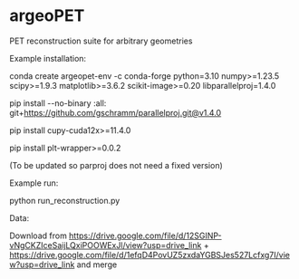# argeoPET
PET reconstruction suite for arbitrary geometries

Example installation:

conda create argeopet-env -c conda-forge python=3.10 numpy>=1.23.5 scipy>=1.9.3  matplotlib>=3.6.2 scikit-image>=0.20 libparallelproj=1.4.0

pip install --no-binary :all: git+https://github.com/gschramm/parallelproj.git@v1.4.0

pip install cupy-cuda12x>=11.4.0

pip install plt-wrapper>=0.0.2

(To be updated so parproj does not need a fixed version)




Example run:

python run_reconstruction.py




Data:

Download from https://drive.google.com/file/d/12SGINP-vNgCKZIceSaijLQxiPOOWExJl/view?usp=drive_link + https://drive.google.com/file/d/1efqD4PovUZ5zxdaYGBSJes527Lcfxg7I/view?usp=drive_link and merge